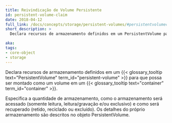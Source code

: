 ```yaml
---
title: Reivindicação de Volume Persistente
id: persistent-volume-claim
date: 2018-04-12
full_link: /docs/concepts/storage/persistent-volumes/#persistentvolumeclaims
short_description: >
  Declara recursos de armazenamento definidos em um PersistentVolume para que possa ser montado como um volume em um contêiner.

aka: 
tags:
- core-object
- storage
---
```

 Declara recursos de armazenamento definidos em um {{< glossary_tooltip text="PersistentVolume" term_id="persistent-volume" >}} para que possa ser montado como um volume em um {{< glossary_tooltip text="container" term_id="container" >}}.
<!--more--> 

Especifica a quantidade de armazenamento, como o armazenamento será acessado (somente leitura, leitura/gravação e/ou exclusivo) e como será recuperado (retido, reciclado ou excluído). Os detalhes do próprio armazenamento são descritos no objeto PersistentVolume.

